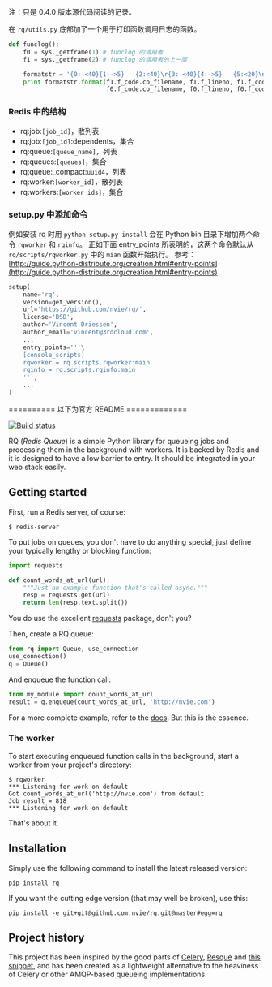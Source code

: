 注：只是 0.4.0 版本源代码阅读的记录。

在 `rq/utils.py` 底部加了一个用于打印函数调用日志的函数。

```python
def funclog():
    f0 = sys._getframe(1) # funclog 的调用者
    f1 = sys._getframe(2) # funclog 的调用者的上一层

    formatstr = '{0:-<40}{1:->5}   {2:<40}\r{3:-<40}{4:->5}   {5:<20}\n'
    print formatstr.format(f1.f_code.co_filename, f1.f_lineno, f1.f_code.co_name, \
                           f0.f_code.co_filename, f0.f_lineno, f0.f_code.co_name)
```


### Redis 中的结构

- rq:job:`[job_id]`，散列表
- rq:job:`[job_id]`:dependents，集合
- rq:queue:`[queue_name]`，列表
- rq:queues:`[queues]`，集合
- rq:queue:_compact:`uuid4`，列表
- rq:worker:`[worker_id]`，散列表
- rq:workers:`[worker_ids]`，集合


### setup.py 中添加命令

例如安装 rq 时用 `python setup.py install` 会在 Python bin 目录下增加两个命令 `rqworker` 和 `rqinfo`。
正如下面 entry_points 所表明的，这两个命令默认从 `rq/scripts/rqworker.py` 中的 `mian` 函数开始执行。
参考：[http://guide.python-distribute.org/creation.html#entry-points](http://guide.python-distribute.org/creation.html#entry-points)

```python
setup(
    name='rq',
    version=get_version(),
    url='https://github.com/nvie/rq/',
    license='BSD',
    author='Vincent Driessen',
    author_email='vincent@3rdcloud.com',
	...
    entry_points='''\
    [console_scripts]
    rqworker = rq.scripts.rqworker:main
    rqinfo = rq.scripts.rqinfo:main
    ''',
	...
)
```

========== 以下为官方 README =============


[![Build status](https://secure.travis-ci.org/nvie/rq.png?branch=master)](https://secure.travis-ci.org/nvie/rq)

RQ (_Redis Queue_) is a simple Python library for queueing jobs and processing
them in the background with workers.  It is backed by Redis and it is designed
to have a low barrier to entry.  It should be integrated in your web stack
easily.


## Getting started

First, run a Redis server, of course:

```console
$ redis-server
```

To put jobs on queues, you don't have to do anything special, just define
your typically lengthy or blocking function:

```python
import requests

def count_words_at_url(url):
    """Just an example function that's called async."""
    resp = requests.get(url)
    return len(resp.text.split())
```

You do use the excellent [requests][r] package, don't you?

Then, create a RQ queue:

```python
from rq import Queue, use_connection
use_connection()
q = Queue()
```

And enqueue the function call:

```python
from my_module import count_words_at_url
result = q.enqueue(count_words_at_url, 'http://nvie.com')
```

For a more complete example, refer to the [docs][d].  But this is the essence.


### The worker

To start executing enqueued function calls in the background, start a worker
from your project's directory:

```console
$ rqworker
*** Listening for work on default
Got count_words_at_url('http://nvie.com') from default
Job result = 818
*** Listening for work on default
```

That's about it.


## Installation

Simply use the following command to install the latest released version:

    pip install rq

If you want the cutting edge version (that may well be broken), use this:

    pip install -e git+git@github.com:nvie/rq.git@master#egg=rq


## Project history

This project has been inspired by the good parts of [Celery][1], [Resque][2]
and [this snippet][3], and has been created as a lightweight alternative to the
heaviness of Celery or other AMQP-based queueing implementations.

[r]: http://python-requests.org
[d]: http://nvie.github.com/rq/docs/
[m]: http://pypi.python.org/pypi/mailer
[p]: http://docs.python.org/library/pickle.html
[1]: http://www.celeryproject.org/
[2]: https://github.com/defunkt/resque
[3]: http://flask.pocoo.org/snippets/73/
